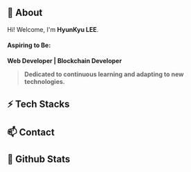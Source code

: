 ## 👀 About
Hi! Welcome, I'm **HyunKyu LEE**. 

#### Aspiring to Be:
**Web Developer | Blockchain Developer**

> **Dedicated to continuous learning and adapting to new technologies.**

## ⚡ Tech Stacks

## 📫 Contact

## 💞️ Github Stats
